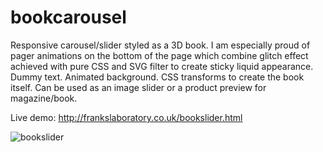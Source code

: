 # bookcarousel
Responsive carousel/slider styled as a 3D book. I am especially proud of pager animations on the bottom of the page which combine glitch effect achieved with pure CSS and SVG filter to create sticky liquid appearance. Dummy text. Animated background. CSS transforms to create the book itself. Can be used as an image slider or a product preview for magazine/book.

Live demo: http://frankslaboratory.co.uk/bookslider.html

![bookslider](https://user-images.githubusercontent.com/40566364/46090747-a7007f80-c1b1-11e8-9c76-359dbb8f15ea.jpg)
